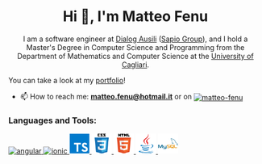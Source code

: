 <h1 align="center">Hi 👋, I'm Matteo Fenu</h1>
<p align="center">I am a software engineer at <a href="https://www.dialogausili.com/it/" rel="nofollow" target='_blank'>Dialog Ausili</a> (<a href="https://www.grupposapio.it/" rel="nofollow" target='_blank'>Sapio Group</a>), and I hold a Master's Degree in Computer Science and Programming from the Department of Mathematics and Computer Science at the <a href="https://www.unica.it/it" rel="nofollow" target='_blank'>University of Cagliari</a>.</p>

<p>You can take a look at my <a href="https://matteofenu.github.io/" rel="nofollow" target='_blank'>portfolio</a>!</p>

- 📫 How to reach me: **matteo.fenu@hotmail.it** or on <a href="https://linkedin.com/in/matteo-fenu" target="blank"><img align="center" src="https://raw.githubusercontent.com/rahuldkjain/github-profile-readme-generator/master/src/images/icons/Social/linked-in-alt.svg" alt="matteo-fenu" height="30" width="40" /></a>
<h3 align="left">Languages and Tools:</h3>
<p align="left"> <a href="https://angular.io" target="_blank" rel="noreferrer"> <img src="https://angular.io/assets/images/logos/angular/angular.svg" alt="angular" width="40" height="40"/> </a> <a href="https://ionicframework.com" target="_blank" rel="noreferrer"> <img src="https://upload.wikimedia.org/wikipedia/commons/d/d1/Ionic_Logo.svg" alt="ionic" width="40" height="40"/> </a> <a href="https://www.typescriptlang.org/" target="_blank" rel="noreferrer"> <img src="https://raw.githubusercontent.com/devicons/devicon/master/icons/typescript/typescript-original.svg" alt="typescript" width="40" height="40"/> </a> <a href="https://www.w3schools.com/css/" target="_blank" rel="noreferrer"> <img src="https://raw.githubusercontent.com/devicons/devicon/master/icons/css3/css3-original-wordmark.svg" alt="css3" width="40" height="40"/> </a> <a href="https://www.w3.org/html/" target="_blank" rel="noreferrer"> <img src="https://raw.githubusercontent.com/devicons/devicon/master/icons/html5/html5-original-wordmark.svg" alt="html5" width="40" height="40"/> </a> <a href="https://www.java.com" target="_blank" rel="noreferrer"> <img src="https://raw.githubusercontent.com/devicons/devicon/master/icons/java/java-original.svg" alt="java" width="40" height="40"/> </a> <a href="https://www.mysql.com/" target="_blank" rel="noreferrer"> <img src="https://raw.githubusercontent.com/devicons/devicon/master/icons/mysql/mysql-original-wordmark.svg" alt="mysql" width="40" height="40"/> </a> </p>
